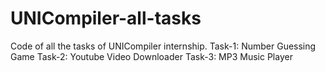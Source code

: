 # UNICompiler-all-tasks
Code of all the tasks of UNICompiler internship.
Task-1: Number Guessing Game
Task-2: Youtube Video Downloader
Task-3: MP3 Music Player
